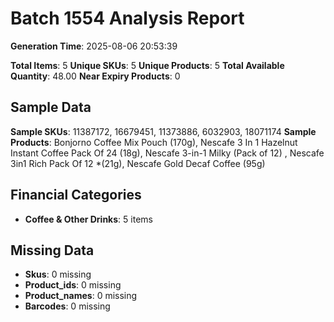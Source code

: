 # Batch 1554 Analysis Report

**Generation Time**: 2025-08-06 20:53:39

**Total Items**: 5
**Unique SKUs**: 5
**Unique Products**: 5
**Total Available Quantity**: 48.00
**Near Expiry Products**: 0

## Sample Data
**Sample SKUs**: 11387172, 16679451, 11373886, 6032903, 18071174
**Sample Products**: Bonjorno Coffee Mix Pouch (170g), Nescafe 3 In 1 Hazelnut Instant Coffee Pack Of 24 (18g), Nescafe 3-in-1 Milky (Pack of 12) , Nescafe 3in1 Rich Pack Of 12 *(21g), Nescafe Gold Decaf Coffee (95g)

## Financial Categories
- **Coffee & Other Drinks**: 5 items

## Missing Data
- **Skus**: 0 missing
- **Product_ids**: 0 missing
- **Product_names**: 0 missing
- **Barcodes**: 0 missing
